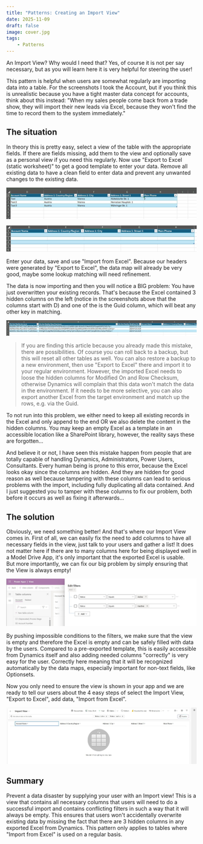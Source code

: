 ```yaml
---
title: "Patterns: Creating an Import View"
date: 2025-11-09
draft: false
image: cover.jpg
tags: 
    - Patterns
---
```


An Import View? Why would I need that? Yes, of course it is not per say necessary, but as you will learn here it is very helpful for steering the user!

This pattern is helpful when users are somewhat regularly are importing data into a table. For the screenshots I took the Account, but if you think this is unrealistic because you have a tight master data concept for accounts, think about this instead: "When my sales people come back from a trade show, they will import their new leads via Excel, because they won't find the time to record them to the system immediately."

## The situation
In theory this is pretty easy, select a view of the table with the appropriate fields. If there are fields missing, add them to the view and optionally save as a personal view if you need this regularly.
Now use "Export to Excel (static worksheet)" to get a good template to enter your data.
Remove all existing data to have a clean field to enter data and prevent any unwanted changes to the existing data.

![](Excel1.jpg)

![](Excel2.jpg)

Enter your data, save and use "Import from Excel". Because our headers were generated by "Export to Excel", the data map will already be very good, maybe some lookup matching will need refinement. 

The data is now importing and then you will notice a BIG problem: You have just overwritten your existing records. 
That's because the Excel contained 3 hidden columns on the left (notice in the screenshots above that the columns start with D) and one of the is the Guid column, which will beat any other key in matching.

![](Excel3.jpg)

> If you are finding this article because you already made this mistake, there are possibilities. Of course you can roll back to a backup, but this will reset all other tables as well. You can also restore a backup to a new environment, then use "Export to Excel" there and import it to your regular environment. However, the imported Excel needs to loose the hidden columns for Modified On and Row Checksum, otherwise Dynamics will complain that this data won't match the data in the environment. If it needs to be more selective, you can also export another Excel from the target environment and match up the rows, e.g. via the Guid.

To not run into this problem, we either need to keep all existing records in the Excel and only append to the end OR we also delete the content in the hidden columns. You may keep an empty Excel as a template in an accessible location like a SharePoint library, however, the reality says these are forgotten...

And believe it or not, I have seen this mistake happen from people that are totally capable of handling Dynamics, Administrators, Power Users, Consultants. Every human being is prone to this error, because the Excel looks okay since the columns are hidden. And they are hidden for good reason as well because tampering with these columns can lead to serious problems with the import, including fully duplicating all data contained. And I just suggested you to tamper with these columns to fix our problem, both before it occurs as well as fixing it afterwards...

## The solution
Obviously, we need something better! And that's where our Import View comes in. First of all, we can easily fix the need to add columns to have all necessary fields in the view, just talk to your users and gather a list! It does not matter here if there are to many columns here for being displayed well in a Model Drive App, it's only important that the exported Excel is usable.  
But more importantly, we can fix our big problem by simply ensuring that the View is always empty!

![](View.jpg)

By pushing impossible conditions to the filters, we make sure that the view is empty and therefore the Excel is empty and can be safely filled with data by the users. Compared to a pre-exported template, this is easily accessible from Dynamics itself and also adding needed columns "correctly" is very easy for the user. Correctly here meaning that it will be recognized automatically by the data maps, especially important for non-text fields, like Optionsets.

Now you only need to ensure the view is shown in your app and we are ready to tell our users about the 4 easy steps of select the Import View, "Export to Excel", add data, "Import from Excel".

![](Result.jpg)


## Summary
Prevent a data disaster by supplying your user with an Import view! This is a view that contains all necessary columns that users will need to do a successful import and contains conflicting filters in such a way that it will always be empty. This ensures that users won't accidentally overwrite existing data by missing the fact that there are 3 hidden columns in any exported Excel from Dynamics. This pattern only applies to tables where "Import from Excel" is used on a regular basis. 